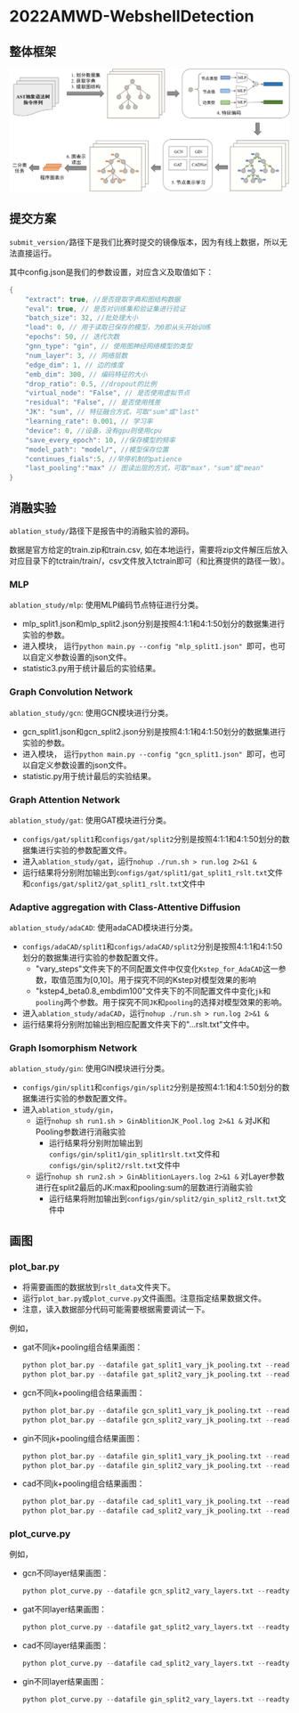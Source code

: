 # 2022AMWD-WebshellDetection


## 整体框架

![](figures/framework.png)

## 提交方案

`submit_version/`路径下是我们比赛时提交的镜像版本，因为有线上数据，所以无法直接运行。

其中config.json是我们的参数设置，对应含义及取值如下：
```c++
{
    "extract": true, //是否提取字典和图结构数据
    "eval": true, // 是否对训练集和验证集进行验证
    "batch_size": 32, //批处理大小
    "load": 0, // 用于读取已保存的模型，为0即从头开始训练
    "epochs": 50, // 迭代次数
    "gnn_type": "gin", // 使用图神经网络模型的类型
    "num_layer": 3, // 网络层数
    "edge_dim": 1, // 边的维度
    "emb_dim": 300, // 编码特征的大小
    "drop_ratio": 0.5, //dropout的比例
    "virtual_node": "False", // 是否使用虚拟节点
    "residual": "False", // 是否使用残差
    "JK": "sum", // 特征融合方式，可取"sum"或"last"
    "learning_rate": 0.001, // 学习率
    "device": 0, //设备，没有gpu则使用cpu
    "save_every_epoch": 10, //保存模型的频率
    "model_path": "model/", //模型保存位置
    "continues_fials":5, //早停机制的patience
    "last_pooling":"max" // 图读出层的方式，可取"max"，"sum"或"mean"
}
```

## 消融实验
`ablation_study/`路径下是报告中的消融实验的源码。

数据是官方给定的train.zip和train.csv, 如在本地运行，需要将zip文件解压后放入对应目录下的tctrain/train/，csv文件放入tctrain即可（和比赛提供的路径一致）。

### MLP
`ablation_study/mlp`: 使用MLP编码节点特征进行分类。
* mlp_split1.json和mlp_split2.json分别是按照4:1:1和4:1:50划分的数据集进行实验的参数。
* 进入模块， 运行`python main.py --config "mlp_split1.json" `即可，也可以自定义参数设置的json文件。
* statistic3.py用于统计最后的实验结果。

### Graph Convolution Network
`ablation_study/gcn`: 使用GCN模块进行分类。
* gcn_split1.json和gcn_split2.json分别是按照4:1:1和4:1:50划分的数据集进行实验的参数。
* 进入模块， 运行`python main.py --config "gcn_split1.json" `即可，也可以自定义参数设置的json文件。
* statistic.py用于统计最后的实验结果。

### Graph Attention Network
`ablation_study/gat`: 使用GAT模块进行分类。
* `configs/gat/split1`和`configs/gat/split2`分别是按照4:1:1和4:1:50划分的数据集进行实验的参数配置文件。
* 进入`ablation_study/gat`，运行`nohup ./run.sh > run.log 2>&1 &`
* 运行结果将分别附加输出到`configs/gat/split1/gat_split1_rslt.txt`文件和`configs/gat/split2/gat_split1_rslt.txt`文件中

### Adaptive aggregation with Class-Attentive Diffusion
`ablation_study/adaCAD`: 使用adaCAD模块进行分类。
* `configs/adaCAD/split1`和`configs/adaCAD/split2`分别是按照4:1:1和4:1:50划分的数据集进行实验的参数配置文件。
    * "vary_steps"文件夹下的不同配置文件中仅变化`Kstep_for_AdaCAD`这一参数，取值范围为[0,10]。用于探究不同的Kstep对模型效果的影响
    * "kstep4_beta0.8_embdim100"文件夹下的不同配置文件中变化`jk`和`pooling`两个参数。用于探究不同`JK`和`pooling`的选择对模型效果的影响。
* 进入`ablation_study/adaCAD`，运行`nohup ./run.sh > run.log 2>&1 &`
* 运行结果将分别附加输出到相应配置文件夹下的"...rslt.txt"文件中。

### Graph Isomorphism Network
`ablation_study/gin`: 使用GIN模块进行分类。
* `configs/gin/split1`和`configs/gin/split2`分别是按照4:1:1和4:1:50划分的数据集进行实验的参数配置文件。
* 进入`ablation_study/gin`，
    - 运行`nohup sh run1.sh > GinAblitionJK_Pool.log 2>&1 &` 对JK和Pooling参数进行消融实验
        * 运行结果将分别附加输出到`configs/gin/split1/gin_split1rslt.txt`文件和`configs/gin/split2/rslt.txt`文件中
    - 运行`nohup sh run2.sh > GinAblitionLayers.log 2>&1 &` 对Layer参数进行在split2最后的JK:max和pooling:sum的层数进行消融实验
        * 运行结果将附加输出到`configs/gin/split2/gin_split2_rslt.txt`文件中
        

## 画图
### plot_bar.py
* 将需要画图的数据放到`rslt_data`文件夹下。
* 运行`plot_bar.py`或`plot_curve.py`文件画图。注意指定结果数据文件。
* 注意，读入数据部分代码可能需要根据需要调试一下。

例如，
* gat不同jk+pooling组合结果画图：
    ```python
    python plot_bar.py --datafile gat_split1_vary_jk_pooling.txt --readtype gat
    python plot_bar.py --datafile gat_split2_vary_jk_pooling.txt --readtype gat
    ```
* gcn不同jk+pooling组合结果画图：
     ```python
    python plot_bar.py --datafile gcn_split1_vary_jk_pooling.txt --readtype gcn
    python plot_bar.py --datafile gcn_split2_vary_jk_pooling.txt --readtype gcn
    ```
* gin不同jk+pooling组合结果画图：
     ```python
    python plot_bar.py --datafile gin_split1_vary_jk_pooling.txt --readtype gin
    python plot_bar.py --datafile gin_split2_vary_jk_pooling.txt --readtype gin
    ```
* cad不同jk+pooling组合结果画图：
    ```python
    python plot_bar.py --datafile cad_split1_vary_jk_pooling.txt --readtype cad
    python plot_bar.py --datafile cad_split2_vary_jk_pooling.txt --readtype cad
    ```

### plot_curve.py

例如，
* gcn不同layer结果画图：
    ```python
    python plot_curve.py --datafile gcn_split2_vary_layers.txt --readtype gcn
    ```
* gat不同layer结果画图：
    ```python
    python plot_curve.py --datafile gat_split2_vary_layers.txt --readtype gat
    ```
* cad不同layer结果画图：
    ```python
    python plot_curve.py --datafile cad_split2_vary_layers.txt --readtype cad
    ```
* gin不同layer结果画图：
    ```python
    python plot_curve.py --datafile gin_split2_vary_layers.txt --readtype gin
    ```
